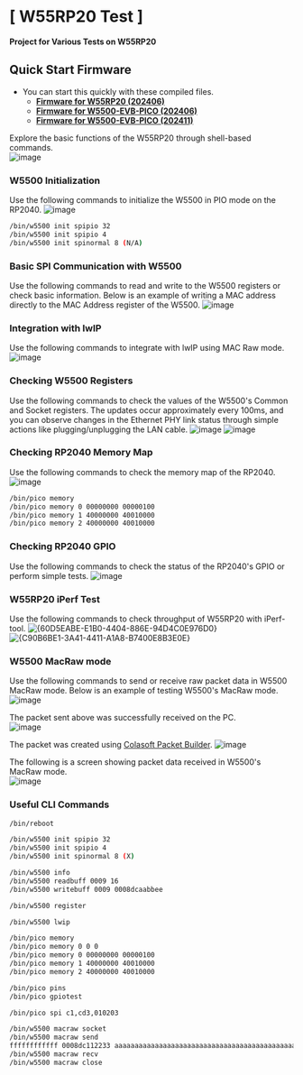 # [ W55RP20 Test ]

**Project for Various Tests on W55RP20**

## Quick Start Firmware
* You can start this quickly with these compiled files.  
  - **[Firmware for W55RP20 (202406)](W55RP20.uf2)**
  - **[Firmware for W5500-EVB-PICO (202406)](W5500-EVB-PICO.uf2)**
  - **[Firmware for W5500-EVB-PICO (202411)](W5500-EVB-PICO.uf2(20241121).uf2)**


Explore the basic functions of the W55RP20 through shell-based commands.  
![image](https://github.com/user-attachments/assets/75149c50-d844-4fe7-9945-0d2aea5dee94)  

### **W5500 Initialization**
Use the following commands to initialize the W5500 in PIO mode on the RP2040.
![image](https://github.com/user-attachments/assets/b77f2945-bef2-4b7f-b11a-9d1990696bf8)  

```sh
/bin/w5500 init spipio 32
/bin/w5500 init spipio 4
/bin/w5500 init spinormal 8 (N/A)
```

### **Basic SPI Communication with W5500**
Use the following commands to read and write to the W5500 registers or check basic information. Below is an example of writing a MAC address directly to the MAC Address register of the W5500.
![image](https://github.com/user-attachments/assets/aa38ec7d-a4c3-4d27-a6ec-695fb3d9781b)  

### **Integration with lwIP**
Use the following commands to integrate with lwIP using MAC Raw mode.
![image](https://github.com/user-attachments/assets/211c131e-0b5b-4400-a813-6865cf2f92af)  

### **Checking W5500 Registers**
Use the following commands to check the values of the W5500's Common and Socket registers. The updates occur approximately every 100ms, and you can observe changes in the Ethernet PHY link status through simple actions like plugging/unplugging the LAN cable.
![image](https://github.com/user-attachments/assets/0010801d-8f43-4fbd-9225-08bec120a335)
![image](https://github.com/user-attachments/assets/2fd3a4ca-406d-4f98-bebb-d9ab0cffa3b7)  

### **Checking RP2040 Memory Map**
Use the following commands to check the memory map of the RP2040.
![image](https://github.com/user-attachments/assets/7990fbfa-70ea-4818-aeb9-7ccb7ea2c060)  
```sh
/bin/pico memory
/bin/pico memory 0 00000000 00000100
/bin/pico memory 1 40000000 40010000
/bin/pico memory 2 40000000 40010000
```

### **Checking RP2040 GPIO**
Use the following commands to check the status of the RP2040's GPIO or perform simple tests.
![image](https://github.com/user-attachments/assets/f2ace8cf-c1ad-453b-8af2-d1fccb14f028)

### **W55RP20 iPerf Test**
Use the following commands to check throughput of W55RP20 with iPerf-tool.
![{60D5EABE-E1B0-4404-886E-94D4C0E976D0}](https://github.com/user-attachments/assets/a56cde5f-4258-4934-8f3f-09289663388a)
![{C90B6BE1-3A41-4411-A1A8-B7400E8B3E0E}](https://github.com/user-attachments/assets/e1ba71c6-8989-4355-9214-dd9a191d1071)

### **W5500 MacRaw mode**
Use the following commands to send or receive raw packet data in W5500 MacRaw mode.
Below is an example of testing W5500's MacRaw mode.  
![image](https://github.com/user-attachments/assets/c573ebf9-e69b-4947-a3c6-4c3a24ccaa31)

The packet sent above was successfully received on the PC.  
![image](https://github.com/user-attachments/assets/35bf4c13-981a-4116-a151-8fe831940121)

The packet was created using [Colasoft Packet Builder](https://www.colasoft.com/packet_builder/).
![image](https://github.com/user-attachments/assets/20fc5fa1-ab5c-4374-bea3-d7e222040cbe)

The following is a screen showing packet data received in W5500's MacRaw mode.  
![image](https://github.com/user-attachments/assets/fa19d3a0-55c9-4ef6-b53f-b785df7c9610)


### **Useful CLI Commands**
```sh
/bin/reboot

/bin/w5500 init spipio 32
/bin/w5500 init spipio 4
/bin/w5500 init spinormal 8 (X)

/bin/w5500 info
/bin/w5500 readbuff 0009 16
/bin/w5500 writebuff 0009 0008dcaabbee

/bin/w5500 register

/bin/w5500 lwip 

/bin/pico memory
/bin/pico memory 0 0 0 
/bin/pico memory 0 00000000 00000100
/bin/pico memory 1 40000000 40010000
/bin/pico memory 2 40000000 40010000

/bin/pico pins
/bin/pico gpiotest

/bin/pico spi c1,cd3,010203

/bin/w5500 macraw socket
/bin/w5500 macraw send
ffffffffffff 0008dc112233 aaaaaaaaaaaaaaaaaaaaaaaaaaaaaaaaaaaaaaaaaaaaaaaaaaaaaaaaaaaaaaaaaaaaaaaaaaaaaaaaaaaaaaaaaaaaaaaaaaaaaaaaaaaaaaaaaaaaaaaa
/bin/w5500 macraw recv
/bin/w5500 macraw close

```

